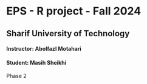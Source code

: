 # EPS - R project - Fall 2024
## Sharif University of Technology
#### Instructor: Abolfazl Motahari
#### Student: Masih Sheikhi
Phase 2
